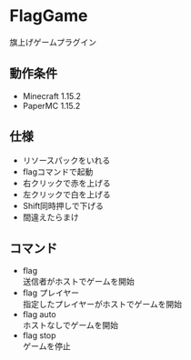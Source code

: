 # FlagGame  
旗上げゲームプラグイン  

## 動作条件  
- Minecraft 1.15.2
- PaperMC 1.15.2

## 仕様
- リソースパックをいれる  
- flagコマンドで起動  
- 右クリックで赤を上げる  
- 左クリックで白を上げる
- Shift同時押しで下げる
- 間違えたらまけ

## コマンド
- flag  
送信者がホストでゲームを開始
- flag プレイヤー  
指定したプレイヤーがホストでゲームを開始  
- flag auto  
ホストなしでゲームを開始
- flag stop  
ゲームを停止